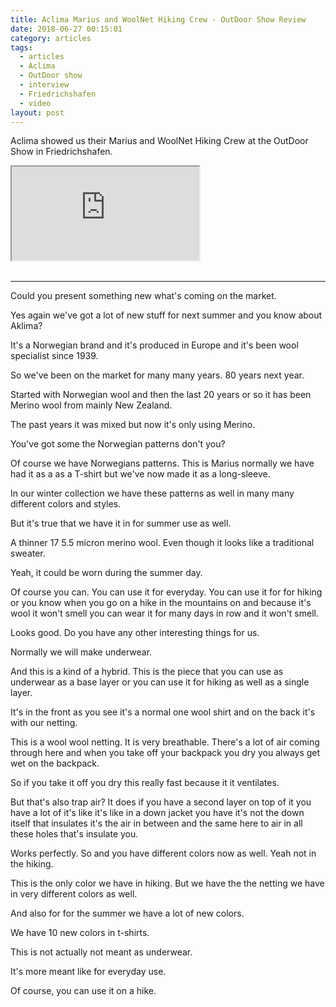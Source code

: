 ```yaml
---
title: Aclima Marius and WoolNet Hiking Crew - OutDoor Show Review
date: 2018-06-27 00:15:01
category: articles
tags:
  - articles
  - Aclima
  - OutDoor show
  - interview
  - Friedrichshafen
  - video
layout: post
---
```


Aclima showed us their Marius and WoolNet Hiking Crew at the OutDoor Show in Friedrichshafen.

<div class="embed-responsive embed-responsive-16by9">
    <iframe class="embed-responsive-item" src="https://www.youtube.com/embed/ZGDIQZwucgg"></iframe>
</div>
<br>
<!--more-->

---

Could you present something new what's coming on the market.

Yes again we've got a lot of new stuff for next summer and you know about Aklima?

It's a Norwegian brand and it's produced in Europe and it's been wool specialist since 1939.

So we've been on the market for many many years. 80 years next year.

Started with Norwegian wool and then the last 20 years or so it has been Merino wool from mainly New Zealand.

The past years it was mixed but now it's only using Merino.

You've got some the Norwegian patterns don't you?

Of course we have Norwegians patterns. This is Marius normally we have had it as a as a T-shirt
but we've now made it as a long-sleeve.

In our winter collection we have these patterns as well in many many different colors and styles.

But it's true that we have it in for summer use as well.

A thinner 17 5.5 micron merino wool. Even though it looks like a traditional sweater.

Yeah, it could be worn during the summer day.

Of course you can. You can use it for everyday. You can use it for for hiking or you know when you go on a hike in the mountains on and because it's wool it won't smell you can wear it for many days in row and it won't smell.

Looks good. Do you have any other interesting things for us.

Normally we will make underwear.

And this is a kind of a hybrid. This is the piece that you can use as underwear as a base layer or you can use it for hiking as well as a single layer.

It's in the front as you see it's a normal one wool shirt and on the back it's with our netting.

This is a wool wool netting. It is very breathable. There's a lot of air coming through here and when you take off your backpack you dry you always get wet on the backpack.

So if you take it off you dry this really fast because it it ventilates.

But that's also trap air? It does if you have a second layer on top of it you have a lot of it's like it's like in a down jacket you have it's not the down itself that insulates it's the air in between and the same here to air in all these holes that's insulate you.

Works perfectly. So and you have different colors now as well. Yeah not in the hiking.

This is the only color we have in hiking. But we have the the netting we have in very different colors as well.

And also for for the summer we have a lot of new colors.

We have 10 new colors in t-shirts.

This is not actually not meant as underwear.

It's more meant like for everyday use.

Of course, you can use it on a hike.
